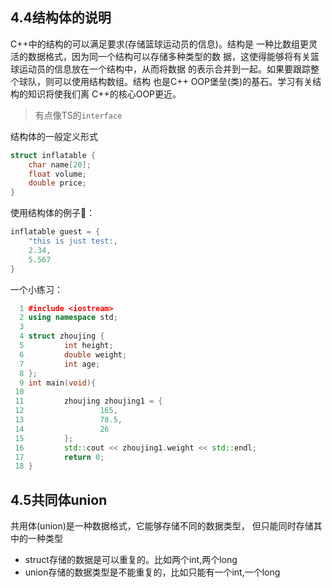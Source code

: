## 4.4结构体的说明

C++中的结构的可以满足要求(存储篮球运动员的信息)。结构是 一种比数组更灵活的数据格式，因为同一个结构可以存储多种类型的数 据，这使得能够将有关篮球运动员的信息放在一个结构中，从而将数据 的表示合并到一起。如果要跟踪整个球队，则可以使用结构数组。结构 也是C++ OOP堡垒(类)的基石。学习有关结构的知识将使我们离 C++的核心OOP更近。

> 有点像TS的`interface`

结构体的一般定义形式

```cpp
struct inflatable {
    char name[20];
    float volume;
    double price;
}
```
使用结构体的例子🌰：

```cpp
inflatable guest = {
    "this is just test:,
    2.34,
    5.567
}
```
一个小练习：

```cpp
  1 #include <iostream>
  2 using namespace std;
  3 
  4 struct zhoujing {
  5         int height;
  6         double weight;
  7         int age;
  8 };
  9 int main(void){
 10 
 11         zhoujing zhoujing1 = {
 12                 165,
 13                 78.5,
 14                 26
 15         };
 16         std::cout << zhoujing1.weight << std::endl;
 17         return 0;
 18 }
```

## 4.5共同体union

共用体(union)是一种数据格式，它能够存储不同的数据类型， 但只能同时存储其中的一种类型
* struct存储的数据是可以重复的。比如两个int,两个long
* union存储的数据类型是不能重复的，比如只能有一个int,一个long


